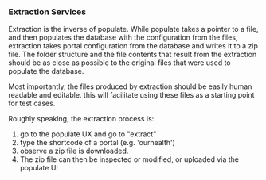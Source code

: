 ### Extraction Services

Extraction is the inverse of populate.  While populate takes a pointer to a file, and then populates the 
database with the configuration from the files, extraction takes portal configuration from the database
and writes it to a zip file.  The folder structure and the file contents that result from the extraction
should be as close as possible to the original files that were used to populate the database.

Most importantly, the files produced by extraction should be easily human readable and editable.  this will facilitate using
these files as a starting point for test cases.

Roughly speaking, the extraction process is:
1. go to the populate UX and go to "extract"
2. type the shortcode of a portal (e.g. 'ourhealth')
3. observe a zip file is downloaded.
4. The zip file can then be inspected or modified, or uploaded via the populate UI

